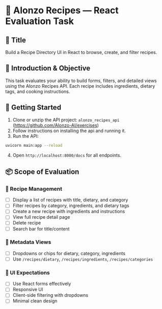 # 🍳 Alonzo Recipes — React Evaluation Task

## 🧾 Title
Build a Recipe Directory UI in React to browse, create, and filter recipes.

## 🎯 Introduction & Objective
This task evaluates your ability to build forms, filters, and detailed views using the Alonzo Recipes API. Each recipe includes ingredients, dietary tags, and cooking instructions.

## 🚀 Getting Started

1. Clone or unzip the API project: `alonzo_recipes_api` (https://github.com/Alonzo-AI/exercises)
2. Follow instructions on installing the api and running it.
3. Run the API:

```bash
uvicorn main:app --reload
```

4. Open `http://localhost:8000/docs` for all endpoints.

## 📦 Scope of Evaluation

### 🔹 Recipe Management

- [ ] Display a list of recipes with title, dietary, and category
- [ ] Filter recipes by category, ingredients, and dietary tags
- [ ] Create a new recipe with ingredients and instructions
- [ ] View full recipe detail page
- [ ] Delete recipe
- [ ] Search bar for title/content

### 🔹 Metadata Views

- [ ] Dropdowns or chips for dietary, category, ingredients
- [ ] Use `/recipes/dietary`, `/recipes/ingredients`, `/recipes/categories`

### 🔹 UI Expectations

- [ ] Use React forms effectively
- [ ] Responsive UI
- [ ] Client-side filtering with dropdowns
- [ ] Minimal clean design

